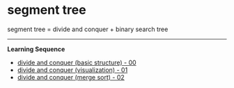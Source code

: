 # segment tree

segment tree = divide and conquer + binary search tree

---

**Learning Sequence**
- [divide and conquer (basic structure) - 00](https://github.com/labib0x0hunter/Competitive-Programming/blob/main/Basic/basic_segment_tree/dnc.cpp)
- [divide and conquer (visualization) - 01](https://github.com/labib0x0hunter/Competitive-Programming/blob/main/Basic/basic_segment_tree/dnc_visu.cpp)
- [divide and conquer (merge sort) - 02](https://github.com/labib0x0hunter/Competitive-Programming/blob/main/Basic/basic_segment_tree/merge_sort.cpp)